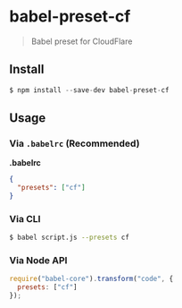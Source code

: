 # babel-preset-cf

> Babel preset for CloudFlare

## Install

```js
$ npm install --save-dev babel-preset-cf
```

## Usage

### Via `.babelrc` (Recommended)

**.babelrc**

```json
{
  "presets": ["cf"]
}
```

### Via CLI

```sh
$ babel script.js --presets cf
```

### Via Node API

```javascript
require("babel-core").transform("code", {
  presets: ["cf"]
});
```
